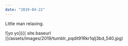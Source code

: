 ```yaml
---
date: "2019-04-22"
---
```


Little man relaxing.

![yo yo]({{ site.baseurl }}/assets/images/2019/tumblr_pqdit91Rkr1qlj3bd_540.jpg)
